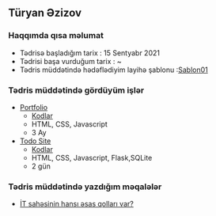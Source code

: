 
## Türyan Əzizov

### Haqqımda qısa məlumat
- Tədrisə başladığım tarix : 15 Sentyabr 2021
- Tədrisi başa vurduğum tarix : ~
- Tədris müddətində hədəflədiyim layihə şablonu :[Sablon01](https://preview.themeforest.net/item/patrick-personal-vcard-resume-cv-template/full_screen_preview/22390204?_ga=2.67436881.1742451474.1632907729-965311843.1632768292)

###  Tədris müddətində gördüyüm işlər
- [Portfolio](https://ta-portfoliooo.herokuapp.com/)
    - [Kodlar](https://github.com/turyanazizov/PragmatechFoundationProject/tree/master/ProjectFrontEnd)
    - HTML, CSS, Javascript
    - 3 Ay
 - [Todo Site](https://tooodoapp.herokuapp.com/)
    - [Kodlar](https://github.com/turyanazizov/TodoApp)
    - HTML, CSS, Javascript, Flask,SQLite
    - 2 gün

### Tədris müddətində yazdığım məqalələr
- [İT sahəsinin hansı əsas qolları var?](https://medium.com/@turyanezizov13/i%CC%87t-sah%C9%99sinin-hans%C4%B1-%C9%99sas-qollar%C4%B1-var-93efb1e455c4)
